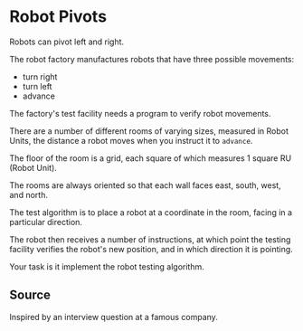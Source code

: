 # Robot Pivots

Robots can pivot left and right.

The robot factory manufactures robots that have three possible movements:

* turn right
* turn left
* advance

The factory's test facility needs a program to verify robot movements.

There are a number of different rooms of varying sizes, measured in Robot
Units, the distance a robot moves when you instruct it to `advance`.

The floor of the room is a grid, each square of which measures 1 square RU
(Robot Unit).

The rooms are always oriented so that each wall faces east, south, west, and
north.

The test algorithm is to place a robot at a coordinate in the room, facing in a particular direction.

The robot then receives a number of instructions, at which point the testing
facility verifies the robot's new position, and in which direction it is
pointing.

Your task is it implement the robot testing algorithm.

## Source
Inspired by an interview question at a famous company.
